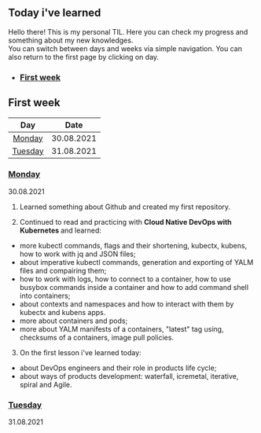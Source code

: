 ## Today i've learned
Hello there! This is my personal TIL. Here you can check my progress and something about my new knowledges.  
You can switch between days and weeks via simple navigation. You can also return to the first page by clicking on day.

* ### [First week](#first-week)

## First week 

| Day   | Date |
| :-----------: | :-----------: |
|[Monday](#monday)| 30.08.2021 |
|[Tuesday](#tuesday)| 31.08.2021 |


### [Monday](#first-week)
30.08.2021
<p>
  
1. Learned something about Github and created my first repository.

</p>

<p>
  
2. Continued to read and practicing with <b> Cloud Native DevOps with Kubernetes </b> and learned:
* more kubectl commands, flags and their shortening, kubectx, kubens, how to work with jq and JSON files;
* about imperative kubectl commands, generation and exporting of YALM files and compairing them;
* how to work with logs, how to connect to a container, how to use busybox commands inside a container and how to add command shell into containers;
* about contexts and namespaces and how to interact with them by kubectx and kubens apps.
* more about containers and pods;
* more about YALM manifests of a containers, "latest" tag using, checksums of a containers, image pull policies.

</p>

<p>

3. On the first lesson i've learned today:
* about DevOps engineers and their role in products life cycle;
* about ways of products development: waterfall, icremetal, iterative, spiral and Agile.

</p>

### [Tuesday](#first-week)
31.08.2021
